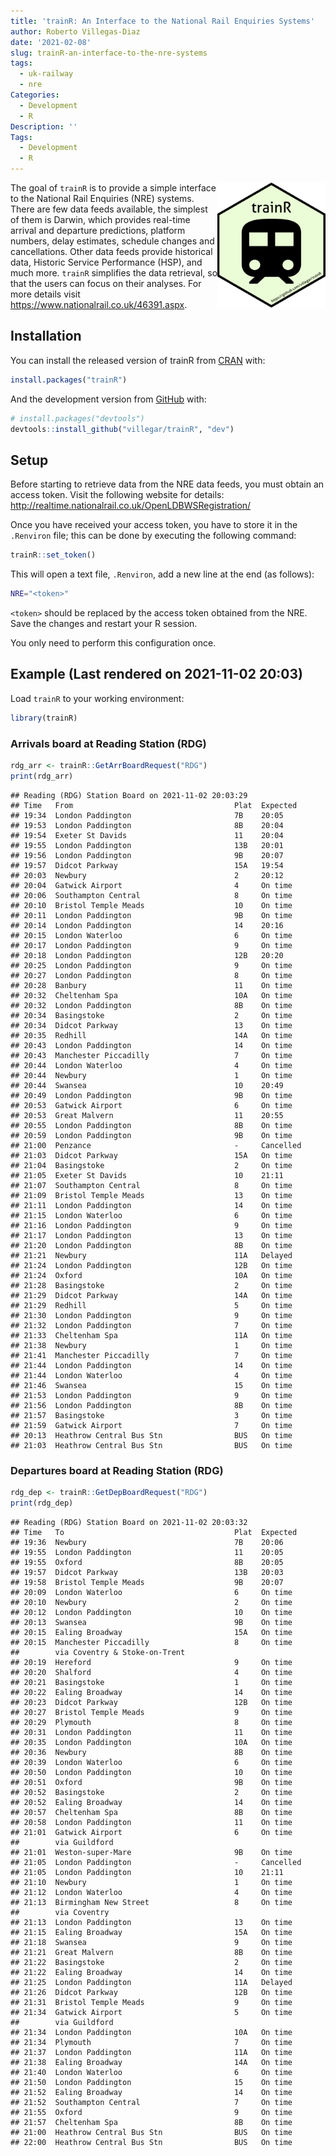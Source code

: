 ```yaml
---
title: 'trainR: An Interface to the National Rail Enquiries Systems'
author: Roberto Villegas-Diaz
date: '2021-02-08'
slug: trainR-an-interface-to-the-nre-systems
tags:
  - uk-railway
  - nre
Categories:
  - Development
  - R
Description: ''
Tags:
  - Development
  - R
---
```


<img src="https://raw.githubusercontent.com/villegar/trainR/main/inst/images/logo.png" alt="logo" align="right" height=200px/>

The goal of `trainR` is to provide a simple interface to the 
National Rail Enquiries (NRE) systems. There are few data feeds 
available, the simplest of them is Darwin, which provides real-time 
arrival and departure predictions, platform numbers, delay estimates, 
schedule changes and cancellations. Other data feeds provide historical 
data, Historic Service Performance (HSP), and much more. `trainR` 
simplifies the data retrieval, so that the users can focus on their 
analyses. For more details visit 
https://www.nationalrail.co.uk/46391.aspx.

## Installation

You can install the released version of trainR from [CRAN](https://CRAN.R-project.org) with:

``` r
install.packages("trainR")
```

And the development version from [GitHub](https://github.com/) with:

``` r
# install.packages("devtools")
devtools::install_github("villegar/trainR", "dev")
```

## Setup
Before starting to retrieve data from the NRE data feeds, you must obtain an access token. 
Visit the following website for details: http://realtime.nationalrail.co.uk/OpenLDBWSRegistration/

Once you have received your access token, you have to store it in the `.Renviron` file; this can be 
done by executing the following command:


```r
trainR::set_token()
```

This will open a text file, `.Renviron`, add a new line at the end (as follows):

```bash
NRE="<token>"
```

`<token>` should be replaced by the access token obtained from the NRE. Save the changes and restart 
your R session.

You only need to perform this configuration once.

## Example (Last rendered on 2021-11-02 20:03)

Load `trainR` to your working environment:

```r
library(trainR)
```

### Arrivals board at Reading Station (RDG)


```r
rdg_arr <- trainR::GetArrBoardRequest("RDG")
print(rdg_arr)
```

```
## Reading (RDG) Station Board on 2021-11-02 20:03:29
## Time   From                                    Plat  Expected
## 19:34  London Paddington                       7B    20:05
## 19:53  London Paddington                       8B    20:04
## 19:54  Exeter St Davids                        11    20:04
## 19:55  London Paddington                       13B   20:01
## 19:56  London Paddington                       9B    20:07
## 19:57  Didcot Parkway                          15A   19:54
## 20:03  Newbury                                 2     20:12
## 20:04  Gatwick Airport                         4     On time
## 20:06  Southampton Central                     8     On time
## 20:10  Bristol Temple Meads                    10    On time
## 20:11  London Paddington                       9B    On time
## 20:14  London Paddington                       14    20:16
## 20:15  London Waterloo                         6     On time
## 20:17  London Paddington                       9     On time
## 20:18  London Paddington                       12B   20:20
## 20:25  London Paddington                       9     On time
## 20:27  London Paddington                       8     On time
## 20:28  Banbury                                 11    On time
## 20:32  Cheltenham Spa                          10A   On time
## 20:32  London Paddington                       8B    On time
## 20:34  Basingstoke                             2     On time
## 20:34  Didcot Parkway                          13    On time
## 20:35  Redhill                                 14A   On time
## 20:43  London Paddington                       14    On time
## 20:43  Manchester Piccadilly                   7     On time
## 20:44  London Waterloo                         4     On time
## 20:44  Newbury                                 1     On time
## 20:44  Swansea                                 10    20:49
## 20:49  London Paddington                       9B    On time
## 20:53  Gatwick Airport                         6     On time
## 20:53  Great Malvern                           11    20:55
## 20:55  London Paddington                       8B    On time
## 20:59  London Paddington                       9B    On time
## 21:00  Penzance                                -     Cancelled
## 21:03  Didcot Parkway                          15A   On time
## 21:04  Basingstoke                             2     On time
## 21:05  Exeter St Davids                        10    21:11
## 21:07  Southampton Central                     8     On time
## 21:09  Bristol Temple Meads                    13    On time
## 21:11  London Paddington                       14    On time
## 21:15  London Waterloo                         6     On time
## 21:16  London Paddington                       9     On time
## 21:17  London Paddington                       13    On time
## 21:20  London Paddington                       8B    On time
## 21:21  Newbury                                 11A   Delayed
## 21:24  London Paddington                       12B   On time
## 21:24  Oxford                                  10A   On time
## 21:28  Basingstoke                             2     On time
## 21:29  Didcot Parkway                          14A   On time
## 21:29  Redhill                                 5     On time
## 21:30  London Paddington                       9     On time
## 21:32  London Paddington                       7     On time
## 21:33  Cheltenham Spa                          11A   On time
## 21:38  Newbury                                 1     On time
## 21:41  Manchester Piccadilly                   7     On time
## 21:44  London Paddington                       14    On time
## 21:44  London Waterloo                         4     On time
## 21:46  Swansea                                 15    On time
## 21:53  London Paddington                       9     On time
## 21:56  London Paddington                       8B    On time
## 21:57  Basingstoke                             3     On time
## 21:59  Gatwick Airport                         7     On time
## 20:13  Heathrow Central Bus Stn                BUS   On time
## 21:03  Heathrow Central Bus Stn                BUS   On time
```

### Departures board at Reading Station (RDG)


```r
rdg_dep <- trainR::GetDepBoardRequest("RDG")
print(rdg_dep)
```

```
## Reading (RDG) Station Board on 2021-11-02 20:03:32
## Time   To                                      Plat  Expected
## 19:36  Newbury                                 7B    20:06
## 19:55  London Paddington                       11    20:05
## 19:55  Oxford                                  8B    20:05
## 19:57  Didcot Parkway                          13B   20:03
## 19:58  Bristol Temple Meads                    9B    20:07
## 20:09  London Waterloo                         6     On time
## 20:10  Newbury                                 2     On time
## 20:12  London Paddington                       10    On time
## 20:13  Swansea                                 9B    On time
## 20:15  Ealing Broadway                         15A   On time
## 20:15  Manchester Piccadilly                   8     On time
##        via Coventry & Stoke-on-Trent           
## 20:19  Hereford                                9     On time
## 20:20  Shalford                                4     On time
## 20:21  Basingstoke                             1     On time
## 20:22  Ealing Broadway                         14    On time
## 20:23  Didcot Parkway                          12B   On time
## 20:27  Bristol Temple Meads                    9     On time
## 20:29  Plymouth                                8     On time
## 20:31  London Paddington                       11    On time
## 20:35  London Paddington                       10A   On time
## 20:36  Newbury                                 8B    On time
## 20:39  London Waterloo                         6     On time
## 20:50  London Paddington                       10    On time
## 20:51  Oxford                                  9B    On time
## 20:52  Basingstoke                             2     On time
## 20:52  Ealing Broadway                         14    On time
## 20:57  Cheltenham Spa                          8B    On time
## 20:58  London Paddington                       11    On time
## 21:01  Gatwick Airport                         6     On time
##        via Guildford                           
## 21:01  Weston-super-Mare                       9B    On time
## 21:05  London Paddington                       -     Cancelled
## 21:05  London Paddington                       10    21:11
## 21:10  Newbury                                 1     On time
## 21:12  London Waterloo                         4     On time
## 21:13  Birmingham New Street                   8     On time
##        via Coventry                            
## 21:13  London Paddington                       13    On time
## 21:15  Ealing Broadway                         15A   On time
## 21:18  Swansea                                 9     On time
## 21:21  Great Malvern                           8B    On time
## 21:22  Basingstoke                             2     On time
## 21:22  Ealing Broadway                         14    On time
## 21:25  London Paddington                       11A   Delayed
## 21:26  Didcot Parkway                          12B   On time
## 21:31  Bristol Temple Meads                    9     On time
## 21:34  Gatwick Airport                         5     On time
##        via Guildford                           
## 21:34  London Paddington                       10A   On time
## 21:34  Plymouth                                7     On time
## 21:37  London Paddington                       11A   On time
## 21:38  Ealing Broadway                         14A   On time
## 21:40  London Waterloo                         6     On time
## 21:50  London Paddington                       15    On time
## 21:52  Ealing Broadway                         14    On time
## 21:52  Southampton Central                     7     On time
## 21:55  Oxford                                  9     On time
## 21:57  Cheltenham Spa                          8B    On time
## 21:00  Heathrow Central Bus Stn                BUS   On time
## 22:00  Heathrow Central Bus Stn                BUS   On time
```
